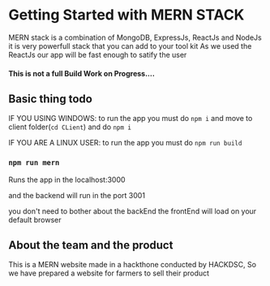# Getting Started with MERN STACK

MERN stack is a combination of MongoDB, ExpressJs, ReactJs and NodeJs
it is very powerfull stack that you can add to your tool kit
As we used the ReactJs our app will be fast enough to satify the user

#### This is not a full Build Work on Progress....

## Basic thing todo

IF YOU USING WINDOWS:
to run the app you must do ```npm i```
and move to client folder(```cd CLient```) and do ```npm i```

IF YOU ARE A LINUX USER:
to run the app you must do ```npm run build```

### `npm run mern`

Runs the app in the localhost:3000

and the backend will run in the port 3001

you don't need to bother about the backEnd the frontEnd will load on your default browser  

## About the team and the product

This is a MERN website made in a hackthone conducted by HACKDSC, 
So we have prepared a website for farmers to sell their product 

